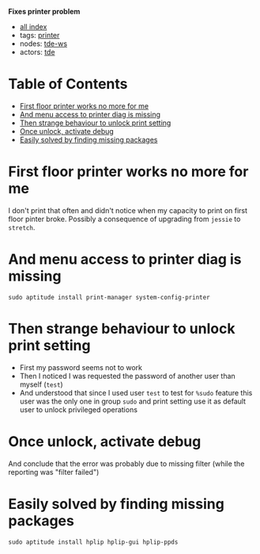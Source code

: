 **Fixes printer problem**

- [all index](/indexed/tde/journal-tde.md)
- tags: [printer](/indexed/tde/journal-tde.md#tags-printer)
- nodes: [tde-ws](/indexed/tde/journal-tde.md#nodes-tde-ws)
- actors: [tde](/indexed/tde/journal-tde.md#actors-tde)



# Table of Contents

-   [First floor printer works no more for me](#first-floor-printer-works-no-more-for-me)
-   [And menu access to printer diag is missing](#and-menu-access-to-printer-diag-is-missing)
-   [Then strange behaviour to unlock print setting](#then-strange-behaviour-to-unlock-print-setting)
-   [Once unlock, activate debug](#once-unlock-activate-debug)
-   [Easily solved by finding missing packages](#easily-solved-by-finding-missing-packages)


# First floor printer works no more for me

I don't print that often and didn't notice when my capacity to print
on first floor pinter broke. Possibly a consequence of upgrading from
`jessie` to `stretch`.

# And menu access to printer diag is missing

```
sudo aptitude install print-manager system-config-printer
```

# Then strange behaviour to unlock print setting

- First my password seems not to work
- Then I noticed I was requested the password of another user than myself (`test`)
- And understood that since I used user `test` to test for `%sudo` feature
  this user was the only one in group `sudo` and print setting use it
  as default user to unlock privileged operations
  
# Once unlock, activate debug

And conclude that the error was probably due to missing filter (while
the reporting was "filter failed")

# Easily solved by finding missing packages

```
sudo aptitude install hplip hplip-gui hplip-ppds
```
